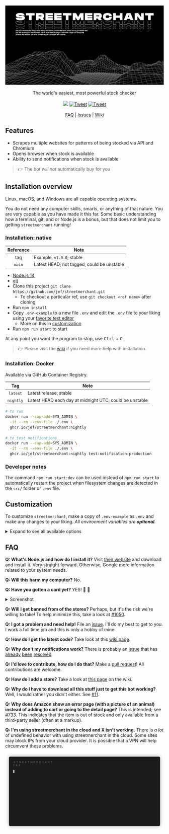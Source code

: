 <p align="center"><a href="https://github.com/jef/streetmerchant#readme"><img src="https://raw.githubusercontent.com/jef/streetmerchant/main/media/streetmerchant.png" alt="streetmerchant" /></a></p>
<p align="center">The world's easiest, most powerful stock checker
<br/><br/>
<a href="https://github.com/jef/streetmerchant/actions?query=workflow%3Aci"><img src="https://github.com/jef/streetmerchant/workflows/ci/badge.svg" /></a>
<a href="https://discord.gg/gbVY4vB9JF"><img src="https://img.shields.io/discord/773913070665859073.svg?label=chat&logo=discord&logoColor=ffffff&color=7389D8" alt="Tweet" /></a>
<a href="https://twitter.com/intent/tweet?text=Beat%20the%20masses%20with%20streetmerchant&url=https://github.com/jef/streetmerchant&hashtags=typescript,opensource,bot,shopping"><img src="https://img.shields.io/badge/twitter-share-green?logo=twitter&style=social" alt="Tweet" /></a>
<br/><br/>
<a href="https://github.com/jef/streetmerchant#faq">FAQ</a> |
<a href="https://github.com/jef/streetmerchant/issues">Issues</a> |
<a href="https://github.com/jef/streetmerchant/wiki">Wiki</a>
</p>

## Features

- Scrapes multiple websites for patterns of being stocked via API and Chromium
- Opens browser when stock is available
- Ability to send notifications when stock is available

> :point_right: The bot _will not_ automatically buy for you

## Installation overview

Linux, macOS, and Windows are all capable operating systems.

You do not need any computer skills, smarts, or anything of that nature. You are very capable as you have made it this
far. Some basic understanding how a terminal, git, and or Node.js is a bonus, but that does not limit you to
getting `streetmerchant` running!

### Installation: native

| Reference | Note |
|:---:|---|
| tag | Example, `v1.0.0`; stable |
| `main` | Latest HEAD; not tagged, could be unstable |

- [Node.js 14](https://nodejs.org/en/)
- [git](https://git-scm.com/)
- Clone this project `git clone https://github.com/jef/streetmerchant.git`
  - To checkout a particular ref, use `git checkout <ref name>` after cloning
- Run `npm install`
- Copy `.env-example` to a new file `.env` and edit the `.env` file to your liking using
  your [favorite text editor](https://code.visualstudio.com/)
  - More on this in [customization](#Customization)
- Run `npm run start` to start

At any point you want the program to stop, use <kbd>Ctrl</kbd> + <kbd>C</kbd>.

> :point_right: Please visit the [wiki](https://github.com/jef/streetmerchant/wiki) if you need more help with installation.

### Installation: Docker

Available via GitHub Container Registry.

| Tag | Note |
|:---:|---|
| `latest` | Latest release; stable |
| `nightly` | Latest HEAD each day at midnight UTC; could be unstable |

```sh
# to run
docker run --cap-add=SYS_ADMIN \
  -it --rm --env-file ./.env \
  ghcr.io/jef/streetmerchant:nightly

# to test notifications
docker run --cap-add=SYS_ADMIN \
  -it --rm --env-file ./.env \
  ghcr.io/jef/streetmerchant:nightly test:notification:production
```

### Developer notes

The command `npm run start:dev` can be used instead of `npm run start` to automatically restart the project when
filesystem changes are detected in the `src/` folder or `.env` file.

## Customization

To customize `streetmerchant`, make a copy of `.env-example` as `.env` and make any changes to your liking. _All
environment variables are **optional**._

<details>
<summary>Expand to see all available options</summary>

### Application

| Environment variable | Description | Notes |
|:---:|---|---|
| `AUTO_ADD_TO_CART` | Enable auto add to cart on support stores | Default: `true` |
| `BROWSER_TRUSTED` | Skip Chromium Sandbox | Useful for containerized environments, default: `false` |
| `HEADLESS` | Puppeteer to run headless or not | Debugging related, default: `true` |
| `INCOGNITO` | Puppeteer to run incognito or not | Debugging related, default: `false` |
| `IN_STOCK_WAIT_TIME` | Time to wait between requests to the same link if it has that card in stock | In seconds, default: `0` |
| `LOG_LEVEL` | [Logging levels](https://github.com/winstonjs/winston#logging-levels) | Debugging related, default: `info` |
| `LOW_BANDWIDTH` | Blocks images/fonts to reduce traffic | Disables ad blocker, default: `false` |
| `OPEN_BROWSER` | Toggle for whether or not the browser should open when item is found | Default: `true` |
| `PAGE_BACKOFF_MIN` | Minimum backoff time between retrying requests for the same store when a forbidden response is received | Default: `10000` |
| `PAGE_BACKOFF_MAX` | Maximum backoff time between retrying requests for the same store when a forbidden response is received | Default: `3600000` |
| `PAGE_SLEEP_MIN` | Minimum sleep time between queries of the same product page | In milliseconds, default: `5000` |
| `PAGE_SLEEP_MAX` | Maximum sleep time between queries of the same product page | In milliseconds, default: `10000` |
| `PAGE_TIMEOUT` | Navigation Timeout in milliseconds | `0` for infinite, default: `30000` |
| `PROXY_PROTOCOL` | protocol of proxy server, such as `socks5` | default: `http` |
| `PROXY_ADDRESS` | IP Address or fqdn of proxy server |
| `PROXY_PORT` | TCP Port number on which the proxy is listening for connections | Default: `80` |
| `SCREENSHOT` | Capture screenshot of page if a card is found | Default: `true` |
| `USER_AGENT` | Custom User-Agents headers for HTTP requests | Newline separated, e.g.: `USER_AGENT_STRING1 \n USER_AGENT_STRING2` | | Default: `Mozilla/5.0 (X11; Linux x86_64) AppleWebKit/537.36 (KHTML, like Gecko) Chrome/78.0.3904.108 Safari/537.36` |
| `WEB_PORT` | Starts a webserver to be able to control the bot while it is running; optional | Default: disabled |

> :point_right: You can find your computer's user agent by [searching google for "my user agent"](http://google.com/search?q=my+user+agent)

> :point_right: Data usage is [known to be high](https://github.com/jef/streetmerchant/issues?q=is%3Aissue+sort%3Aupdated-desc+bandwidth). This is expected as the program scrapes many websites in parallel 24/7. To help reduce this, use `LOW_BANDWIDTH="true"`. We are looking into other solutions as well, but is low priority.

### Filters

| Environment variable | Description | Notes |
|:---:|---|---|
| `COUNTRY` | [Supported country](#supported-countries) you want to be scraped | Currently only used by Nvidia, default: `usa` |
| `MAX_PRICE_SERIES_3060TI` | Maximum price allowed for a match, applies 3060 Ti series cards (does not apply to these sites: Nvidia, Asus, EVGA) | Default: leave empty for no limit, otherwise enter a price (enter whole dollar amounts only, avoid use of: dollar symbols, commas, and periods.) e.g.: `1234` - Cards above `1234` will be skipped. |
| `MAX_PRICE_SERIES_3070` | Maximum price allowed for a match, applies 3070 series cards (does not apply to these sites: Nvidia, Asus, EVGA) | Default: leave empty for no limit, otherwise enter a price (enter whole dollar amounts only, avoid use of: dollar symbols, commas, and periods.) e.g.: `1234` - Cards above `1234` will be skipped. |
| `MAX_PRICE_SERIES_3080` | Maximum price allowed for a match, applies 3080 series cards (does not apply to these sites: Nvidia, Asus, EVGA) | Default: leave empty for no limit, otherwise enter a price (enter whole dollar amounts only, avoid use of: dollar symbols, commas, and periods.) e.g.: `1234` - Cards above `1234` will be skipped. |
| `MAX_PRICE_SERIES_3090` | Maximum price allowed for a match, applies 3090 series cards (does not apply to these sites: Nvidia, Asus, EVGA) | Default: leave empty for no limit, otherwise enter a price (enter whole dollar amounts only, avoid use of: dollar symbols, commas, and periods.) e.g.: `1234` - Cards above `1234` will be skipped. |
| `MAX_PRICE_SERIES_CORSAIR_SF` | Maximum price allowed for a match, applies to Corsair PSUs | Default: leave empty for no limit, otherwise enter a price (enter whole dollar amounts only, avoid use of: dollar symbols, commas, and periods.) e.g.: `1234` - PSUs above `1234` will be skipped. |
| `MAX_PRICE_SERIES_RYZEN5600` | Maximum price allowed for a match, applies AMD 5600 series cpus | Default: leave empty for no limit, otherwise enter a price (enter whole dollar amounts only, avoid use of: dollar symbols, commas, and periods.) e.g.: `1234` - CPUs above `1234` will be skipped. |
| `MAX_PRICE_SERIES_RYZEN5800` | Maximum price allowed for a match, applies AMD 5800 series cpus | Default: leave empty for no limit, otherwise enter a price (enter whole dollar amounts only, avoid use of: dollar symbols, commas, and periods.) e.g.: `1234` - CPUs above `1234` will be skipped. |
| `MAX_PRICE_SERIES_RYZEN5900` | Maximum price allowed for a match, applies AMD 5900 series cpus | Default: leave empty for no limit, otherwise enter a price (enter whole dollar amounts only, avoid use of: dollar symbols, commas, and periods.) e.g.: `1234` - CPUs above `1234` will be skipped. |
| `MAX_PRICE_SERIES_RYZEN5950` | Maximum price allowed for a match, applies AMD 5950 series cpus | Default: leave empty for no limit, otherwise enter a price (enter whole dollar amounts only, avoid use of: dollar symbols, commas, and periods.) e.g.: `1234` - CPUs above `1234` will be skipped. |
| `MAX_PRICE_SERIES_SONYPS5C` | Maximum price allowed for a match, applies PS5 console | Default: leave empty for no limit, otherwise enter a price (enter whole dollar amounts only, avoid use of: dollar symbols, commas, and periods.) e.g.: `1234` - PS5 above `1234` will be skipped. |
| `MAX_PRICE_SERIES_SONYPS5DE` | Maximum price allowed for a match, applies PS5 digital edition | Default: leave empty for no limit, otherwise enter a price (enter whole dollar amounts only, avoid use of: dollar symbols, commas, and periods.) e.g.: `1234` - PS5 above `1234` will be skipped. |
| `MAX_PRICE_SERIES_TEST` | Maximum price allowed for a match, applies `test:series` | Default: leave empty for no limit, otherwise enter a price (enter whole dollar amounts only, avoid use of: dollar symbols, commas, and periods.) e.g.: `1234` - PS5 above `1234` will be skipped. |
| `MICROCENTER_LOCATION` | Specific MicroCenter location(s) to search | Comma separated, e.g.: `marietta,duluth`, default: `web` |
| `NVIDIA_ADD_TO_CART_ATTEMPTS` | The maximum number of times the `nvidia-api` add to cart feature will be attempted before failing | Default: `10` |
| `NVIDIA_SESSION_TTL` | The time in milliseconds to keep the cart active while using `nvidia-api` | Default: `60000` |
| `SHOW_ONLY_BRANDS` | Filter to show specified brands | Comma separated, e.g.: `evga,zotac` |
| `SHOW_ONLY_MODELS` | Filter to show specified models | Both supported formats are comma separated <br/><br/>1. Standard  E.g.: `founders edition,rog strix` <br/><br/> 2. Advanced E.g: `MODEL:SERIES`, E.g: `founders edition:3090,rog strix` |
| `SHOW_ONLY_SERIES` | Filter to show specified series | Comma separated, e.g.: `3080,ryzen5900` |
| `STORES` | [Supported stores](#supported-stores) you want to be scraped | Both supported formats are comma separated <br/><br/>1. Standard  E.g.: `"nvidia"` <br/><br/> 2. Advanced E.g: `STORE:PAGE_SLEEP_MIN:PAGE_SLEEP_MAX`, E.g: `nvidia:10000:30000` <br/><br/>Default: `nvidia` |

<details>
<summary>Supported stores</summary>

> :point_right: Used with the `STORES` variable.

| Stores | Environment variable |
|:---:|:---:|
| Adorama | `adorama`|
| Alternate (DE) | `alternate`|
| Alternate (NL) | `alternate-nl`|
| Amazon | `amazon`|
| Amazon (CA) | `amazon-ca`|
| Amazon (DE) | `amazon-de`|
| Amazon (DE) Warehouse | `amazon-de-warehouse`|
| Amazon (ES) | `amazon-es`|
| Amazon (FR) | `amazon-fr`|
| Amazon (IT) | `amazon-it`|
| Amazon (NL) | `amazon-nl`|
| Amazon (UK) | `amazon-uk`|
| AMD | `amd`|
| AMD (CA) | `amd-ca`|
| AMD (DE) | `amd-de`|
| AMD (IT) | `amd-it`|
| AntOnline | `antonline`|
| Argos (UK) | `argos`|
| Aria PC (UK) | `aria`|
| ARLT (DE) | `arlt`|
| ASUS | `asus` |
| ASUS (DE) | `asus-de` |
| Azerty (NL) | `azerty`|
| B&H | `bandh`|
| Best Buy | `bestbuy`|
| Best Buy (CA) | `bestbuy-ca`|
| Box (UK) | `box`|
| CanadaComputers (CA) | `canadacomputers` |
| Caseking (DE) | `caseking`|
| CCL (UK) | `ccl`|
| Comet (IT) | `comet`|
| Computeruniverse (DE) | `computeruniverse` |
| Coolblue (NL) | `coolblue`|
| Coolmod (ES) | `coolmod`|
| Corsair | `corsair`|
| Currys (UK) | `currys`|
| Cyberport (DE) | `cyberport` |
| eBuyer (UK) | `ebuyer`|
| ePrice (IT) | `eprice`|
| Euronics (IT) | `euronics`|
| Euronics (DE) | `euronics-de`|
| EVGA | `evga`|
| EVGA (EU) | `evga-eu`|
| Expert | `expert`|
| Galaxus (DE) | `galaxus`|
| Game (UK) | `game`|
| Gamestop | `gamestop`|
| Gamestop (DE) | `gamestop-de`|
| Kabum (BR) | `kabum`|
| Mediamarkt (DE) | `mediamarkt`|
| MemoryExpress (CA) | `memoryexpress`|
| Micro Center | `microcenter`|
| Mindfactory (DE) | `mindfactory` |
| Newegg | `newegg`|
| Newegg (CA) | `newegg-ca`|
| Notebooksbilliger (DE) |`notebooksbilliger`|
| Novatech (UK) | `novatech`|
| Nvidia | `nvidia`|
| Nvidia (API) | `nvidia-api`|
| Office Depot | `officedepot`|
| Otto | `otto`|
| Overclockers (UK) | `overclockers`|
| PCComponentes (ES) | `pccomponentes`|
| PlayStation | `playstation`|
| PNY | `pny`|
| Proshop (DE) | `proshop-de`|
| Proshop (DK) | `proshop-dk`|
| Saturn (DE) | `saturn`|
| Scan (UK) | `scan`|
| Target | `target`|
| Unieuro (IT) | `unieuro`|
| Very (UK) | `very`|
| Walmart | `walmart`|
| Wipoid | `wipoid`|
| Zotac | `zotac`|
| TopAchat | `topachat`|

<details>
<summary>Micro Center stores</summary>

> :point_right: Used with the `MICROCENTER_LOCATION` variable.

> :point_right: Before using `web`, please review [this issue comment](https://github.com/jef/streetmerchant/issues/442#issuecomment-703297393).

| Store name |
|:---:|
| `brooklyn` |
| `brentwood` |
| `cambridge` |
| `chicago` |
| `columbus` |
| `dallas` |
| `denver` |
| `duluth` |
| `fairfax` |
| `flushing` |
| `houston` |
| `madison-heights` |
| `marietta` |
| `mayfield-heights` |
| `north-jersey` |
| `overland-park` |
| `parkville` |
| `rockville` |
| `sharonville` |
| `st-davids` |
| `st-louis-park` |
| `tustin` |
| `westbury` |
| `westmont` |
| `yonkers` |

</details>

</details>

<details>
<summary>Supported brands and models</summary>

> :point_right: Used with the `SHOW_ONLY_BRANDS` and `SHOW_ONLY_MODELS` variables.

| Brand | Model |
|:---:|---|
| `amd` | `5600x`, `5800x`, `5900x`, `5950x`, `amd reference` |
| `asus` | `dual`, `dual oc`, `strix`, `strix oc`, `tuf`, `tuf oc` |
| `corsair` | `750 platinum`, `600 platinum` |
| `evga` | `ftw3`, `ftw3 ultra`, `xc3`, `xc3 black`, `xc3 ultra` |
| `gainward` | `phantom gs`, `phoenix`, `phoenix gs`, `phoenix gs oc` |
| `gigabyte` | `aorus master`, `aorus xtreme`, `eagle`, `eagle oc`, `gaming`, `gaming oc`, `turbo`, `vision`, `vision oc` |
| `inno3d` | `gaming x3`, `ichill x3`, `ichill x4`, `twin x2 oc` |
| `kfa2` | `sg`, `sg oc` |
| `microsoft` | `xbox series x`, `xbox series s` |
| `msi` | `gaming x trio`, `ventus 2x oc`, `ventus 3x`, `ventus 3x oc` |
| `nvidia` | `founders edition` |
| `palit` | `gamerock oc`, `gaming pro`, `gaming pro oc` |
| `pny` | `dual fan`, `xlr8 revel`, `xlr8 uprising` |
| `sony` | `ps5 console`, `ps5 digital` |
| `zotac` | `amp holo`, `amp extreme holo`, `trinity`, `trinity oc`, `twin edge`, `twin edge oc` |

</details>

<details>
<summary>Supported series</summary>

> :point_right: Used with the `SHOW_ONLY_SERIES` variable.

| Series | Environment variable |
|:---:|:---:|
| `AMD Ryzen 5600x` | `ryzen5600` |
| `AMD Ryzen 5800x` | `ryzen5800` |
| `AMD Ryzen 5900x` | `ryzen5900` |
| `AMD Ryzen 5950x` | `ryzen5950` |
| `AMD RX 6800` | `rx6800` |
| `AMD RX 6800XT` | `rx6800xt` |
| `AMD RX 6900XT` | `rx6900xt` |
| `Nvidia RTX 3060 Ti` | `3060ti` |
| `Nvidia RTX 3070` | `3070` |
| `Nvidia RTX 3080` | `3080` |
| `Nvidia RTX 3090` | `3090` |
| `Corsair SFX PSU` | `sf` |
| `Sony PS5` | `sonyps5c` |
| `Sony PS5 Digital Edition` | `sonyps5de` |
| `Xbox Series S` | `xboxss` |
| `Xbox Series X` | `xboxsx` |

</details>
<details>
<summary>Supported countries (used with nvidia and nvidia-api)</summary>

> :point_right: Used with the `COUNTRY` variable.

| Country | 3080 FE | 3090 FE | Test Card | Notes |
|:---:|:---:|:---:|:---:|:---:|
| austria | `✔` | `✔` | `✔` | |
| belgium | `✔` | `✔` | `✔` | |
| canada | `✔` | `✔` | `✔` | |
| czechia | `✔` | `✔` | `✔` | |
| denmark | `✔` | | `✔` | Missing RTX 3090 |
| finland | `✔` | | `✔` | Missing RTX 3090 |
| france | `✔` | `✔` | `✔` | |
| germany | `✔` | `✔` | `✔` | |
| great_britain | `✔` | `✔` | `✔` | |
| ireland | `✔` | `✔` | `✔` | |
| italy | `✔` | `✔` | `✔` | |
| luxembourg | `✔` | `✔` | `✔` | |
| netherlands | `✔` | `✔` | `✔` | |
| norway | `✔` | `✔` | `✔` | |
| poland | `✔` | `✔` | `✔` | |
| portugal | `✔` | | | RTX 3080 only |
| spain | `✔` | `✔` | `✔` | |
| sweden | `✔` | `✔` | `✔` | |
| usa | `✔` | `✔` | `✔` | |

</details>

### Notifications

> :point_right: You can test your notification configuration by running `npm run test:notification`.

<details>
<summary>Desktop</summary>

| Environment variable | Description | Notes |
|:---:|---|---|
| `DESKTOP_NOTIFICATIONS` | Display desktop notifications using [node-notifier](https://www.npmjs.com/package/node-notifier) | Default: `false` |
| `PLAY_SOUND` | Play this sound notification if a card is found | Relative path accepted, valid formats: wav, mp3, flac, E.g.: `path/to/notification.wav`, [free sounds available](https://notificationsounds.com/) |

</details>

<details>
<summary>Discord</summary>

| Environment variable | Description | Notes |
|:---:|---|---|
| `DISCORD_NOTIFY_GROUP` | Discord group you would like to notify | Can be comma separated, use role ID, E.g.: `<@&2834729847239842>` |
| `DISCORD_WEB_HOOK` | Discord Web Hook URL | Can be comma separated, use whole webhook URL |

</details>

<details>
<summary>Email and SMS</summary>

| Environment variable | Description | Notes |
|:---:|---|---|
| `EMAIL_PASSWORD` | Gmail password | See below if you have MFA |
| `EMAIL_TO` | Destination Email | Defaults to username if not set. Can be comma separated |
| `EMAIL_USERNAME` | Gmail address | E.g.: `jensen.robbed.us@gmail.com` |
| `PHONE_CARRIER` | [Supported carriers](#supported-carriers) for SMS | E.g.: `att` or `att,verizon,google`, email configuration required. If multiple phone numbers are listed, enter a carrier for each phone number |
| `PHONE_NUMBER` | 10 digit phone number(s) | E.g.: `1234567890` or `1234567890,0987654321,11112223333`, email configuration required |
| `SMTP_ADDRESS` | IP Address or fqdn of smtp server |
| `SMTP_PORT` | TCP Port number on which the smtp server is listening for connections | Default: `25` |

> :point_right: If you have multi-factor authentication (MFA), you will need to create an [app password](https://myaccount.google.com/apppasswords) and use this instead of your Gmail password.

#### Supported carriers

| Carrier | Environment variable | Notes |
|:---:|:---:|:---:|
| AT&T | `att` | |
| AT&T Prepaid | `attgo` | |
| Bell | `bell` | |
| Fido | `fido` | |
| Google | `google`| |
| Koodo | `koodo` | |
| Mint | `mint`| |
| Rogers | `rogers` | |
| Sprint | `sprint`| |
| Telus | `telus`| |
| T-Mobile | `tmobile`| |
| Verizon | `verizon`| Works with Visible |
| Virgin | `virgin`| |
| Virgin (CA) | `virgin-ca`| |

</details>

<details>
<summary>MQTT</summary>

| Environment variable | Description | Notes |
|:---:|---|---|
| `MQTT_BROKER_ADDRESS` | IP address or URL of MQTT Broker | e.g 192.168.1.xxx or broker.hivemq.com |
| `MQTT_BROKER_PORT` | Network port of MQTT Broker | Default: 1883 |
| `MQTT_CLIENT_ID` | Unique ClientID (only if required by MQTT Broker), typically not required when only publishing alerts | eg. client-123456 |
| `MQTT_PASSWORD` | MQTT password - only use with MQTT brokers on private networks, if required. Will not be sent over public networks for safety. | e.g mysecret |
| `MQTT_QOS` | QoS level for published alerts to broker (https://www.npmjs.com/package/mqtt#about-qos) | Default: 0, Can be 0, 1, or 2 |
| `MQTT_TOPIC` | Topic to publish alerts to. Can include %store%, %series%, %brand%, %model% for dynamic topics | Default: streetmerchant/alert e.g nv-alert/%store%/%series%/%brand%/%model%/alert |
| `MQTT_USERNAME` | MQTT username - (only if required by MQTT Broker) | e.g myusername |

</details>

<details>
<summary>PagerDuty</summary>

| Environment variable | Description | Notes |
|:---:|---|---|
| `PAGERDUTY_INTEGRATION_KEY` | PagerDuty Events API v2 Integration Key. Obtain one in PagerDuty - <Service you want to use> - Integrations | |
| `PAGERDUTY_SEVERITY` | Severity of PagerDuty events | Default: `info` |

</details>

<details>
<summary>Philips Hue</summary>

| Environment variable | Description | Notes |
|:---:|---|---|
| `PHILIPS_HUE_API_KEY` | Hue Bridge API Key | **Required**, generate key using instructions [here](https://developers.meethue.com/develop/get-started-2/). This will be used for both LAN and cloud access over the official Remote Hue API. |
| `PHILIPS_HUE_LAN_BRIDGE_IP` | LAN IP Address of your Hue Bridge | LAN only, e.g. `192.168.x.x`|
| `PHILIPS_HUE_LIGHT_IDS` | Light IDs | Optional (all if not supplied). Comma seperated, e.g.: `1`, `2` |See Hue App → About for IDs |
| `PHILIPS_HUE_LIGHT_COLOR` | Color in RGB Format | Optional (NVIDIA green if not supplied). Comma separated, e.g.: `255`, `255`, `255`|
| `PHILIPS_HUE_LIGHT_PATTERN` | `blink` or empty | Optional - lights will flash for 30 seconds if `blink` is supplied. |
| `PHILIPS_HUE_CLOUD_ACCESS_TOKEN` | Remote Access Token | Cloud only, the access token obtained from Philips's Remote Hue API. Instructions to generate [here](https://developers.meethue.com/develop/hue-api/remote-authentication/). |
| `PHILIPS_HUE_CLOUD_REFRESH_TOKEN` | Remote Refresh Token | Cloud only, the refresh token obtained from Philips's Remote Hue API.  |
| `PHILIPS_HUE_CLOUD_CLIENT_ID` | Remote Client ID | Cloud only, the client ID to use when accessing the Remote Hue API. |
| `PHILIPS_HUE_CLOUD_CLIENT_SECRET` | Remote Client Secret | Cloud only, the client secret to use when accessing the Remote Hue API.   |

> :point_right: [Video demonstration](https://vimeo.com/476083242)

</details>

<details>
<summary>Pushbullet</summary>

| Environment variable | Description | Notes |
|:---:|---|---|
| `PUSHBULLET` | PushBullet API key | Generate at https://www.pushbullet.com/#settings/account | |

</details>

<details>
<summary>Pushover</summary>

| Environment variable | Description | Notes |
|:---:|---|---|
| `PUSHOVER_TOKEN` | Pushover access token | Generate at https://pushover.net/apps/build | |
| `PUSHOVER_USER` | Pushover username | |
| `PUSHOVER_PRIORITY` | Pushover message priority |

</details>

<details>
<summary>Slack</summary>

| Environment variable | Description | Notes |
|:---:|---|---|
| `SLACK_CHANNEL` | Slack channel for posting | E.g.: `update`, no need for `#` |
| `SLACK_TOKEN` | Slack API token | |

</details>

<details>
<summary>Telegram</summary>

| Environment variable | Description | Notes |
|:---:|---|---|
| `TELEGRAM_ACCESS_TOKEN` | Telegram access token | |
| `TELEGRAM_CHAT_ID` | Telegram chat ID | Comma seperated, e.g.: `123456789`, `123456789,987654321` |

</details>

<details>
<summary>Twilio</summary>

| Environment variable | Description | Notes |
|:---:|---|---|
| `TWILIO_ACCOUNT_SID` | Twilio Account SID | Can be found on twilio.com/console |
| `TWILIO_AUTH_TOKEN` | Twilio Auth Token | Can be found on twilio.com/console |
| `TWILIO_FROM_NUMBER` | Twilio provided phone number to send messages from | Include country code e.g +4401234567890 |
| `TWILIO_TO_NUMBER` | Mobile number to send SMS to | Include country code e.g +4401234567890 |

</details>

<details>
<summary>Twitter</summary>

| Environment variable | Description | Notes |
|:---:|---|---|
| `TWITTER_ACCESS_TOKEN_KEY` | Twitter Token Key | |
| `TWITTER_ACCESS_TOKEN_SECRET` | Twitter Token Secret | |
| `TWITTER_CONSUMER_KEY` | Twitter Consumer Key | Generate all Twitter keys at: https://developer.twitter.com/ |
| `TWITTER_CONSUMER_SECRET` | Twitter Consumer Secret | |
| `TWITTER_TWEET_TAGS` | Optional list of hashtags to append to the tweet message | E.g.: `#nvidia #nvidiastock` |

</details>

<details>
<summary>Twitch</summary>

| Environment variable | Description | Notes |
|:---:|---|---|
| `TWITCH_CLIENT_ID` | Twitch client ID | |
| `TWITCH_CLIENT_SECRET`| Twitch client secret | |
| `TWITCH_ACCESS_TOKEN` | Twitch access token | |
| `TWITCH_REFRESH_TOKEN` | Twitch refresh token | |
| `TWITCH_CHANNEL` | Twitch channel | |

</details>
</details>

## FAQ

**Q: What's Node.js and how do I install it?** Visit [their website](https://nodejs.org/en/) and download and install
it. Very straight forward. Otherwise, Google more information related to your system needs.

**Q: Will this harm my computer?** No.

**Q: Have you gotten a card yet?** YES! :tada: :rocket:

<details>
<summary>Screenshot</summary>

![screenshot](https://i.imgur.com/59CRzGq.png)

</details>

**Q: Will I get banned from of the stores?** Perhaps, but it's the risk we're willing to take! To help minimize this, take a look at [#1050](https://github.com/jef/streetmerchant/issues/1050).

**Q: I got a problem and need help!** File an [issue](https://github.com/jef/streetmerchant/issues/new/choose). I'll do my best to get to you. I work a full time job and this is only a hobby of mine.

**Q: How do I get the latest code?** Take look at this [wiki page](https://github.com/jef/streetmerchant/wiki/Troubleshoot:-General:-Getting-the-latest-code).

**Q: Why don't my notifications work?** There is probably an [issue](https://github.com/jef/streetmerchant/issues?q=is%3Aissue+sort%3Aupdated-desc+sound+is%3Aclosed) that has [already](https://github.com/jef/streetmerchant/issues/182) [been](https://github.com/jef/streetmerchant/issues/116) [resolved](https://github.com/jef/streetmerchant/issues/155).

**Q: I'd love to contribute, how do I do that?** Make a [pull request](https://github.com/jef/streetmerchant/pulls?q=is%3Apr+is%3Aopen+sort%3Aupdated-desc)! All contributions are welcome.

**Q: How do I add a store?** Take a look at [this page](https://github.com/jef/streetmerchant/wiki/Help:-Configuration:-Adding-a-store) on the wiki.

**Q: Why do I have to download all this stuff just to get this bot working?** Well, I would rather you didn't either. See [#11](https://github.com/jef/streetmerchant/issues/11).

**Q: Why does Amazon show an error page (with a picture of an animal) instead of adding to cart or going to the detail page?** This is intended; see [#733](https://github.com/jef/streetmerchant/issues/733). This indicates that the item is out of stock and only available from a third-party seller (often at a markup).

**Q: I'm using streetmerchant in the cloud and X isn't working.** There is _a lot_ of undefined behavior with using streetmerchant in the cloud. Some sites may block IPs from your cloud provider. It is possible that a VPN will help circumvent these problems.

<p align="center"><a href="https://github.com/jef/streetmerchant#readme"><img src="https://raw.githubusercontent.com/jef/streetmerchant/main/media/terminal.gif" /></a></p>
